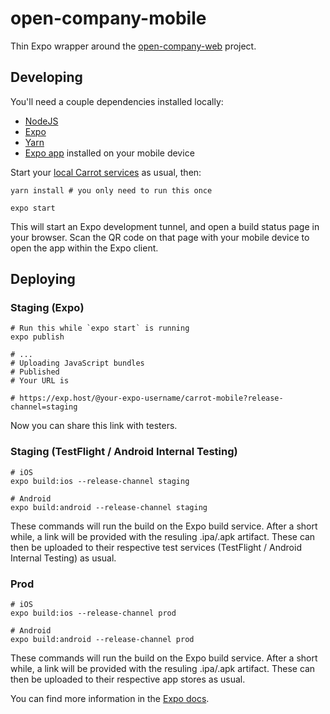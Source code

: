 # open-company-mobile

Thin Expo wrapper around the [open-company-web](https://github.com/open-company/open-company-web) project.

## Developing

You'll need a couple dependencies installed locally:

- [NodeJS](https://nodejs.org)
- [Expo](https://expo.io)
- [Yarn](https://yarnpkg.com)
- [Expo app](https://expo.io/tools) installed on your mobile device

Start your [local Carrot services](https://github.com/open-company) as usual, then:

```
yarn install # you only need to run this once

expo start
```

This will start an Expo development tunnel, and open a build status page in your browser. Scan
the QR code on that page with your mobile device to open the app within the Expo client.

## Deploying

### Staging (Expo)

```
# Run this while `expo start` is running
expo publish

# ...
# Uploading JavaScript bundles
# Published
# Your URL is

# https://exp.host/@your-expo-username/carrot-mobile?release-channel=staging
```

Now you can share this link with testers.

### Staging (TestFlight / Android Internal Testing)

```
# iOS
expo build:ios --release-channel staging

# Android
expo build:android --release-channel staging
```

These commands will run the build on the Expo build service. After a short while, a link will
be provided with the resuling .ipa/.apk artifact. These can then be uploaded to their respective
test services (TestFlight / Android Internal Testing) as usual.

### Prod

```
# iOS
expo build:ios --release-channel prod

# Android
expo build:android --release-channel prod
```

These commands will run the build on the Expo build service. After a short while, a link will
be provided with the resuling .ipa/.apk artifact. These can then be uploaded to their respective
app stores as usual.

You can find more information in the [Expo docs](https://docs.expo.io/versions/latest/distribution/app-stores/).